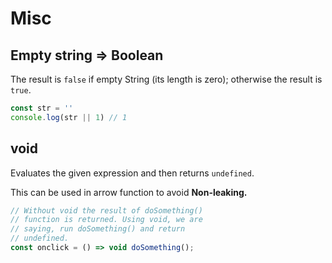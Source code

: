 # Misc
## Empty string => Boolean

The result is `false` if empty String (its length is zero); otherwise the result is `true`.

```js
const str = ''
console.log(str || 1) // 1
```

## void

Evaluates the given expression and then returns `undefined`.

This can be used in arrow function to avoid **Non-leaking.**

```js
// Without void the result of doSomething()
// function is returned. Using void, we are
// saying, run doSomething() and return
// undefined.
const onclick = () => void doSomething();
```
